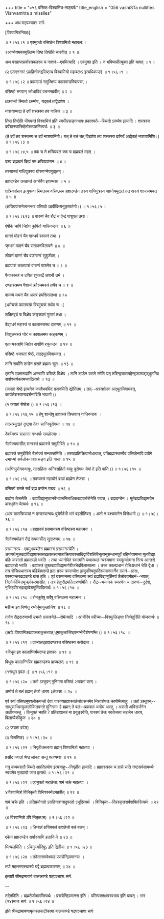 +++
title = "०५६ वसिष्ठ-विश्वामित्र-सङ्घर्षः"
title_english = "056 vashiSTa nullifies Vishvamitra s missiles"

+++
अथ षट्पञ्चाशः सर्गः  

\[विश्वामित्रनिग्रहः\]  

 ॥ १।५६।१ ॥ एवमुक्तो वसिष्ठेन विश्वामित्रो महाबलः ।  

२आग्नेयमस्त्रमुत्क्षिप्य तिष्ठ तिष्ठेति चाब्रवीत्  ॥  १  ॥   

अथ वरप्राप्तसर्वास्त्रबलस्य च नाशनं--एवमित्यादि । एवमुक्त इति । न भविष्यसीत्युक्त इति यावत्  ॥  १  ॥   

(२ एतदनन्तरं ऽप्राहिणोत्तद्वसिष्ठाय विश्वामित्रो महाबलःऽ इत्यधिकम्ङ) ॥ १।५६।१ ॥   

 ॥ १।५६।२ ॥ ब्रह्मदण्डं समुत्क्षिप्य कालदण्डमिवापरम् ।  

वसिष्ठो भगवान् क्रोधादिदं वचनमब्रवीत्  ॥  २  ॥   

क्षत्रबन्धो स्थितो ऽस्म्येषः, यद्बलं तद्विदर्शय ।  

नाशयाम्यद्य ते दर्पं शस्त्रस्य तव गाधिज  ॥  ३  ॥   

तिष्ठ तिष्ठेति भीषयन्तं विश्वामित्रं प्रति स्वभीप्रसङ्गाभावः प्रकाश्यते--स्थितो ऽस्म्येष इत्यादि । शस्त्रस्य दर्पंशास्त्राप्तिहेतोरुत्पन्नमित्यर्थः  ॥  ३  ॥   

(ते दर्पं तव शस्त्रस्य च दर्पं नाशयामिगो। यत् ते बलं तत् विदर्शय तव शस्त्रस्य दर्पंगर्वं अद्यैवाहं नाशयामिशि।) ॥ १।५६।३ ॥   

 ॥ १।५६।४,५ ॥ क्क च ते क्षत्रियबलं क्क च ब्रह्मबलं महत् ।  

पश्य ब्रह्मबलं दिव्यं मम क्षत्रियपांसन  ॥  ४  ॥   

तस्यास्त्रं गाधिपुत्रस्य घोरमाग्नेयमुद्यतम् ।  

ब्रह्मदण्डेन तच्छान्तं अग्नेर्वेग इवाम्भसा  ॥  ५  ॥   

क्षत्रियपांसन इत्युक्त्वा स्थितस्य वसिष्ठस्य ब्रह्मदण्डेन तस्य गाधिपुत्रस्य आग्नेयमुद्यतं तत् अस्त्रं शान्तमभवत्  ॥  ५  ॥   

(क्षत्रियपांसनेत्यनन्तरं वसिष्ठो ऽब्रवीदित्यनुकृष्यतेगो।) ॥ १।५६।५ ॥   

 ॥ १।५६।६१३ ॥ वारुणं चैव रौद्रं च ऐन्द्रं पाशुपतं तथा ।  

ऐषीकं चापि चिक्षेप कुपितो गाधिनन्दनः  ॥  ६  ॥   

मानवं मोहनं चैव गान्धर्वं स्वापनं तथा ।  

जृम्भणं मादनं चैव संतापनविलापने  ॥  ७  ॥   

शोषणं दारणं चैव वज्रमस्त्रं सुदुर्जयम् ।  

ब्रह्मपाशं कालपाशं वारुणं पाशमेव च  ॥  ८  ॥   

पैनाकास्त्रं च दयितं शुष्कार्द्रे अशनी उभे ।  

दण्डास्त्रमथ पैशाचं क्रौञ्चमस्त्रं तथैव च  ॥  ९  ॥   

वायव्यं मथनं चैव अस्त्रं हयशिरस्तथा  ॥  १०  

\[धर्मचक्रं कालचक्रं विष्णुचक्रं तथैव च ।\]  

शक्तिद्वयं च चिक्षेप कङ्कालं मुसलं तथा ।  

वैद्याधरं महास्त्रं च कालास्त्रमथ दारुणम्  ॥  ११  ॥   

त्रिशूलमस्त्रं घोरं च कापालमथ कङ्कणम् ।  

एतान्यस्त्राणि चिक्षेप सर्वाणि रघुनन्दन  ॥  १२  ॥   

वसिष्ठे १जपतां श्रेष्ठे, तदद्भुतमिवाभवत् ।  

तानि सर्वाणि दण्डेन ग्रसते ब्रह्मणः सुतः  ॥  १३  ॥   

एतानि उक्तरूपाणि अस्त्राणि वसिष्ठे चिक्षेप । तानि दण्डेन ग्रसते स्मेति यत् तदिन्द्रजालमहेन्द्रजालाद्यद्भुतमिव सर्वाश्चर्यकरमभवदित्यर्थः  ॥  १३  ॥   

(जपतां श्रेष्ठे इत्यनेन जपवैभवमिदं ग्रसनमिति द्योतितम् । तत्--अस्त्रक्षेपणं अद्भुतमिवाभवत्, कार्यलेशस्याप्यदर्शनादिति भावःगो।)  

(१ जयतां श्रेष्ठेङ।) ॥ १।५६।१३ ॥   

 ॥ १।५६।१४,१५ ॥ तेषु शान्तेषु ब्रह्मास्त्रं त्रिप्तवान् गाधिनन्दनः ।  

तदस्त्रमुद्यतं दृष्ट्वा देवाः साग्निपुरोगमाः  ॥  १४  ॥   

देवर्षयश्च संभ्रान्ता गन्धर्वाः समहोरगाः ।  

त्रैलोक्यमासीत् सन्त्रस्तं ब्रह्मास्त्रे समुदीरिते  ॥  १५  ॥   

ब्रह्मास्त्रे समुदीरिते त्रैलोक्यं सन्त्रस्तमिति । तस्याप्रतिक्रियामोधत्वात्, प्रतिब्रह्मास्त्रस्यैव वसिष्ठेनापि प्रयोगे उभाभ्यां सर्वलोकनाशप्रसङ्ग इति त्रासः  ॥  १५  ॥   

(अग्निपुरोगमःवायुः, तत्सहिताः अग्निसहितो वायुः पुरोगमः येषां ते इति वाति।) ॥ १।५६।१५ ॥   

 ॥ १।५६।१६ ॥ तदप्यस्त्रं महाघोरं ब्राह्मं ब्राह्मेण तेजसा ।  

वसिष्ठो ग्रसते सर्वं ब्रह्म दण्डेन राघव  ॥  १६  ॥   

ब्राह्मेण तेजसेति । ब्रह्मविद्यानुष्ठानवैभवजनिताधिकब्रह्मवर्चसेनेति यावत् । ब्रह्मदण्डेन । मूर्तब्रह्मविद्यामयेन करधृतेन चेत्यर्थः  ॥  १६  ॥   

(अत्र ग्रासक्रियायां न दण्डस्यान्वयः पुत्रैर्गर्दभी भारं वहतीतिवत् । अतो न वक्ष्यमाणेन विरोधःगो।) ॥ १।५६।१६ ॥   

 ॥ १।५६।१७ ॥ ब्रह्मास्त्रं ग्रसमानस्य वसिष्ठस्य महात्मनः ।  

त्रैलोक्यमोहनं रौद्रं रूपमासीत् सुदारुणम्  ॥  १७  ॥   

ग्रसमानस्य--एवमुभयबलेन ब्रह्मास्त्रं ग्रसमानस्येति । अयमर्थःमूलब्रह्मविद्यायास्तत्तदक्षरतत्त्वमात्राक्रियावस्थादिद्वाविंशतिबिभूत्यनुसन्धानपूर्वं बहिर्भाव्यमाना मूलविद्या बहिः करगतो ब्रह्मदण्डो भवति । तथा ध्यानोपेतं स्वात्मनि यथास्थलं न्यस्यमाना स्वमूर्त्यात्मना नित्य आन्तरो ब्रह्मदण्डो भवति । ब्रह्मास्त्रं तूक्तब्रह्मविद्यामार्गबीजंभेदविलासात्मा । तच्च कालप्रधानं रोचिःप्रधानं चेति द्वेधा । तत्र रोचिःप्रधानस्य बहिर्ब्रह्मदण्डे हृदा ग्रस्य क्रमान्मोक्ष इत्युपनिषदुपदिश्यमानमार्गेण ग्रसनं--ग्रासः, परस्यान्तरब्रह्मदण्डे ग्रास इति । एवं ग्रसमानस्य वसिष्ठस्य रूपं ब्रह्मविद्यामूर्तिमयं त्रैलोक्यमोहनं--भयात् त्रिलोकीचित्तमूर्च्छाकरमासीत् । तत्र हेतुःरौद्रमतिदारुणमिति । रौद्रं--भयानकं स्मरणेन च दारुणं--दुर्दशं, नृसिंहवीरभद्राद्यावेशमूर्तिवदित्यर्थः ॥ १।५६।१७ ॥   

 ॥ १।५६।१८ ॥ रोमकूपेषु सर्वेषु वसिष्ठस्य महात्मनः ।  

मरीच्य इव निष्पेतु रग्नेर्धूमाकुलार्चिषः  ॥  १८  ॥   

तावेव रौद्रदारुणार्थौ उभयोः प्रकाश्येते--रोमेत्यादि । अग्नेरिव मरीच्यः--विस्फुलिङ्गाः निष्पेतुरिति योजनार्थः  ॥  १८  ॥   

(ऋषेः विश्वामित्रब्रह्मास्त्राकुलत्वात् धूमाकुलार्चिष्ट्वमग्नेर्विशेषणम्ति।) ॥ १।५६।१८ ॥   

 ॥ १।५६।१९ ॥ प्राज्वलद्ब्रह्मदण्डश्च वसिष्ठस्य करोद्यतः ।  

१विधूम इव कालाग्निर्यमदण्ड इवापरः  ॥  १९  ॥   

विधूमः कालाग्निरिव ब्रह्मदण्डश्च प्राज्वलत्  ॥  १९  ॥   

(१सधूम इवङ।) ॥ १।५६।१९ ॥   

 ॥ १।५६।२० ॥ ततो ऽस्तुवन् मुनिगमा वसिष्ठं २जपतां वरम् ।  

अमोघं ते बलं ब्रह्मन् तेजो धारय ३तेजसा  ॥  २०  ॥   

एवं रूपं वसिष्ठमुपश्लोकयन्तो देवाः पारक्यब्रह्मास्त्रतेजोग्रसनमेव निरवशेषतः कार्यमित्याहुः । ततो ऽस्तुवन्--साधुसाध्वित्युपश्लोकितवन्तो मुनिगणाः हे ब्रह्मन् ते बलं--ब्रह्मबलं अमोघं अस्तु । अरातौ अविसर्जनेन अक्षीणमस्तु । किमुक्तं भवति ? प्रतिब्रह्मास्त्रं मा प्रयुङ्क्ष्वेति, पारक्यं तेजः स्वतेजसा सहजेन धारय, विलाप्यैकीकुरु  ॥  २०  ॥   

(२ जयतां वरंङ)  

(३ तेजसिङ) ॥ १।५६।२० ॥   

 ॥ १।५६।२१ ॥ निगृहीतस्त्वया ब्रह्मन् विश्वामित्रो महातपाः ।  

प्रसीद जपतां श्रेष्ठ लोकाः सन्तु गतव्यथाः  ॥  २१  ॥   

ननु कथमरातौ स्थिते अप्रतिप्रयोग इत्यत्राहुः--निगृहीत इत्यादि । ब्रह्मास्त्रस्य च ग्रासे सति नष्टसर्वसामर्थ्यः स्वयमेव मृतप्रायो जात इत्यर्थः ॥ १।५६।२१ ॥   

 ॥ १।५६।२२ ॥ एवमुक्तो महातेजाः शमं चक्रे महातपाः ।  

४विश्वामित्रो विनिकृतो विनिश्वस्येदमब्रवीत्  ॥  २२  ॥   

शमं चक्रे इति । प्रतिप्रयोगतो ऽरातिनाशनादुपरतो ऽभूदित्यर्थः । विनिकृतः--तिरस्कृतसर्वशक्तिरित्यर्थः  ॥  २२  ॥   

(४ विश्वामित्रो ऽपि निकृतःङ) ॥ १।५६।२२ ॥   

 ॥ १।५६।२३ ॥ धिग्बलं क्षत्रियबलं ब्रह्मतेजो बलं बलम् ।  

एकेन ब्रह्मदण्डेन सर्वास्त्राणि हतानि मे  ॥  २३  ॥   

धिग्बलमिति । ऽधिगुपर्यादिषुऽ इति द्वितीया ॥ १।५६।२३ ॥   

 ॥ १।५६।२४ ॥ तदेतत्समवेक्ष्याहं प्रसन्नेन्द्रियमानसः ।  

तपो महत्समास्थास्ये यद्वै ब्रह्मत्वकारणम्  ॥  २४  ॥   

इत्यार्षे श्रीमद्रामायणे बालकाण्डे षट्पञ्चाशः सर्गः  

--  

तदेतदिति । ब्रह्मतेजोबलमित्यर्थः । प्रसन्नेन्द्रियमानस इति । परित्यक्तक्षत्रस्वभाव इति यावत् । भार (२४)मानः सर्गः ॥ १।५६।२४ ॥   

इति श्रीमद्रामायणामृतकतकटीकायां बालकाण्डे षट्पञ्चाशः सर्गः  

  

